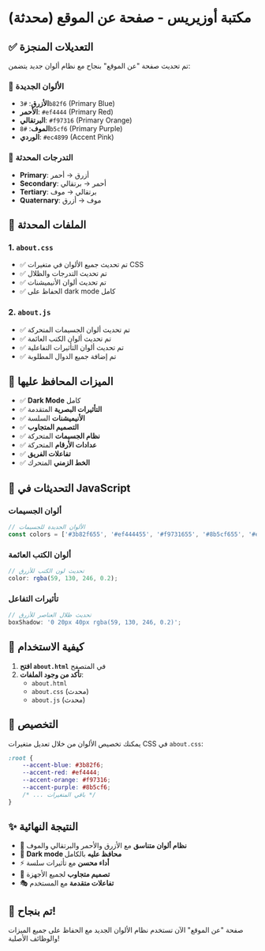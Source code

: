 # مكتبة أوزيريس - صفحة عن الموقع (محدثة)

## ✅ التعديلات المنجزة

تم تحديث صفحة "عن الموقع" بنجاح مع نظام ألوان جديد يتضمن:

### 🎨 الألوان الجديدة
- **الأزرق**: `#3b82f6` (Primary Blue)
- **الأحمر**: `#ef4444` (Primary Red)  
- **البرتقالي**: `#f97316` (Primary Orange)
- **الموف**: `#8b5cf6` (Primary Purple)
- **الوردي**: `#ec4899` (Accent Pink)

### 🔄 التدرجات المحدثة
- **Primary**: أزرق → أحمر
- **Secondary**: أحمر → برتقالي  
- **Tertiary**: برتقالي → موف
- **Quaternary**: موف → أزرق

## 📁 الملفات المحدثة

### 1. `about.css`
- ✅ تم تحديث جميع الألوان في متغيرات CSS
- ✅ تم تحديث التدرجات والظلال
- ✅ تم تحديث ألوان الأنيميشنات
- ✅ الحفاظ على dark mode كامل

### 2. `about.js`
- ✅ تم تحديث ألوان الجسيمات المتحركة
- ✅ تم تحديث ألوان الكتب العائمة
- ✅ تم تحديث ألوان التأثيرات التفاعلية
- ✅ تم إضافة جميع الدوال المطلوبة

## 🚀 الميزات المحافظ عليها

- ✅ **Dark Mode** كامل
- ✅ **التأثيرات البصرية** المتقدمة
- ✅ **الأنيميشنات** السلسة
- ✅ **التصميم المتجاوب**
- ✅ **نظام الجسيمات** المتحركة
- ✅ **عدادات الأرقام** المتحركة
- ✅ **تفاعلات الفريق**
- ✅ **الخط الزمني** المتحرك

## 🎯 التحديثات في JavaScript

### ألوان الجسيمات
```javascript
// الألوان الجديدة للجسيمات
const colors = ['#3b82f655', '#ef444455', '#f9731655', '#8b5cf655', '#ec489955'];
```

### ألوان الكتب العائمة
```javascript
// تحديث لون الكتب للأزرق
color: rgba(59, 130, 246, 0.2);
```

### تأثيرات التفاعل
```javascript
// تحديث ظلال العناصر للأزرق
boxShadow: '0 20px 40px rgba(59, 130, 246, 0.2)';
```

## 📱 كيفية الاستخدام

1. **افتح `about.html`** في المتصفح
2. **تأكد من وجود الملفات**:
   - `about.html`
   - `about.css` (محدث)
   - `about.js` (محدث)

## 🔧 التخصيص

يمكنك تخصيص الألوان من خلال تعديل متغيرات CSS في `about.css`:

```css
:root {
    --accent-blue: #3b82f6;
    --accent-red: #ef4444;
    --accent-orange: #f97316;
    --accent-purple: #8b5cf6;
    /* ... باقي المتغيرات */
}
```

## ✨ النتيجة النهائية

- 🎨 **نظام ألوان متناسق** مع الأزرق والأحمر والبرتقالي والموف
- 🌙 **Dark mode محافظ عليه** بالكامل
- ⚡ **أداء محسن** مع تأثيرات سلسة
- 📱 **تصميم متجاوب** لجميع الأجهزة
- 🎭 **تفاعلات متقدمة** مع المستخدم

## 🎉 تم بنجاح!

صفحة "عن الموقع" الآن تستخدم نظام الألوان الجديد مع الحفاظ على جميع الميزات والوظائف الأصلية!
